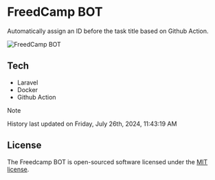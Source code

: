 # FreedCamp BOT

Automatically assign an ID before the task title based on Github Action.

![FreedCamp BOT](https://repository-images.githubusercontent.com/737932867/7d34798b-2680-471c-b089-a78a718d3d6a)

## Tech

- Laravel
- Docker
- Github Action

> [!NOTE]  
> History last updated on Friday, July 26th, 2024, 11:43:19 AM

## License

The Freedcamp BOT is open-sourced software licensed under the [MIT license](https://opensource.org/licenses/MIT).
